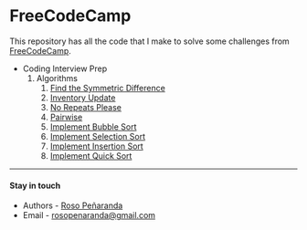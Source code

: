 # FreeCodeCamp

This repository has all the code that I make to solve some challenges from [FreeCodeCamp](https://www.freecodecamp.org).

- Coding Interview Prep
  1. Algorithms
     1. [Find the Symmetric Difference](https://github.com/RosoPenaranda/freecodecamp/tree/master/Coding-Interview-Prep/Algorithms/Find%20the%20Symmetric%20Difference)
     2. [Inventory Update](https://github.com/RosoPenaranda/freecodecamp/tree/master/Coding-Interview-Prep/Algorithms/Inventory%20Update)
     3. [No Repeats Please](https://github.com/RosoPenaranda/freecodecamp/tree/master/Coding-Interview-Prep/Algorithms/No%20Repeats%20Please)
     4. [Pairwise](https://github.com/RosoPenaranda/freecodecamp/tree/master/Coding-Interview-Prep/Algorithms/Pairwise)
     5. [Implement Bubble Sort](https://github.com/RosoPenaranda/freecodecamp/tree/master/Coding-Interview-Prep/Algorithms/Implement%20Bubble%20Sort)
     6. [Implement Selection Sort](https://github.com/RosoPenaranda/freecodecamp/tree/master/Coding-Interview-Prep/Algorithms/Implement%20Selection%20Sort)
     7. [Implement Insertion Sort](https://github.com/RosoPenaranda/freecodecamp/tree/master/Coding-Interview-Prep/Algorithms/Implement%20Insertion%20Sort)
     8. [Implement Quick Sort](https://github.com/RosoPenaranda/freecodecamp/tree/master/Coding-Interview-Prep/Algorithms/Implement%20Quick%20Sort)

---

#### Stay in touch

- Authors - [Roso Peñaranda](https://github.com/RosoPenaranda/)
- Email - rosopenaranda@gmail.com
